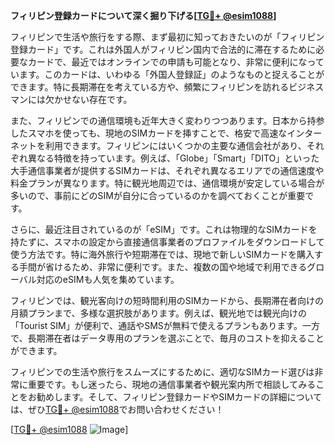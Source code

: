 **フィリピン登録カードについて深く掘り下げる[[TG💪+ @esim1088](https://t.me/s/esim1088)]**

フィリピンで生活や旅行をする際、まず最初に知っておきたいのが「フィリピン登録カード」です。これは外国人がフィリピン国内で合法的に滞在するために必要なカードで、最近ではオンラインでの申請も可能となり、非常に便利になっています。このカードは、いわゆる「外国人登録証」のようなものと捉えることができます。特に長期滞在を考えている方や、頻繁にフィリピンを訪れるビジネスマンには欠かせない存在です。

また、フィリピンでの通信環境も近年大きく変わりつつあります。日本から持参したスマホを使っても、現地のSIMカードを挿すことで、格安で高速なインターネットを利用できます。フィリピンにはいくつかの主要な通信会社があり、それぞれ異なる特徴を持っています。例えば、「Globe」「Smart」「DITO」といった大手通信事業者が提供するSIMカードは、それぞれ異なるエリアでの通信速度や料金プランが異なります。特に観光地周辺では、通信環境が安定している場合が多いので、事前にどのSIMが自分に合っているのかを調べておくことが重要です。

さらに、最近注目されているのが「eSIM」です。これは物理的なSIMカードを持たずに、スマホの設定から直接通信事業者のプロファイルをダウンロードして使う方法です。特に海外旅行や短期滞在では、現地で新しいSIMカードを購入する手間が省けるため、非常に便利です。また、複数の国や地域で利用できるグローバル対応のeSIMも人気を集めています。

フィリピンでは、観光客向けの短時間利用のSIMカードから、長期滞在者向けの月額プランまで、多様な選択肢があります。例えば、観光地では観光向けの「Tourist SIM」が便利で、通話やSMSが無料で使えるプランもあります。一方で、長期滞在者はデータ専用のプランを選ぶことで、毎月のコストを抑えることができます。

フィリピンでの生活や旅行をスムーズにするために、適切なSIMカード選びは非常に重要です。もし迷ったら、現地の通信事業者や観光案内所で相談してみることをお勧めします。そして、フィリピン登録カードやSIMカードの詳細については、ぜひ[TG💪+ @esim1088](https://t.me/s/esim1088)でお問い合わせください！

[[TG💪+ @esim1088](https://t.me/s/esim1088) ![Image](https://i.postimg.cc/Y0z9fWf4/image.png)]